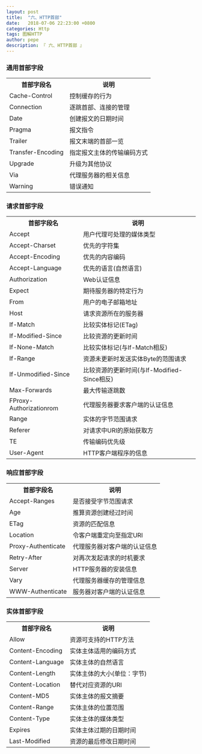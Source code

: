 ```yaml
---
layout: post
title:  "六、HTTP首部"
date:   2018-07-06 22:23:00 +0800
categories: Http
tags: 图解HTTP
author: pepe
description: 『 六、HTTP首部 』
---
```


### **通用首部字段**
<table>
    <tr>
        <th>首部字段名</th><th>说明</th>
    </tr>
    <tr>
        <td>Cache-Control</td><td>控制缓存的行为</td>
    </tr>
    <tr>
        <td>Connection</td><td>逐跳首部、连接的管理</td>
    </tr>
    <tr>
        <td>Date</td><td>创建报文的日期时间</td>
    </tr>
    <tr>
        <td>Pragma</td><td>报文指令</td>
    </tr>
    <tr>
        <td>Trailer</td><td>报文末端的首部一览</td>
    </tr>
    <tr>
        <td>Transfer-Encoding</td><td>指定报文主体的传输编码方式</td>
    </tr>
    <tr>
        <td>Upgrade</td><td>升级为其他协议</td>
    </tr>
    <tr>
        <td>Via</td><td>代理服务器的相关信息</td>
    </tr>
    <tr>
        <td>Warning</td><td>错误通知</td>
    </tr>
</table>

### **请求首部字段**
<table>
    <tr>
        <th>首部字段名</th><th>说明</th>
    </tr>
    <tr>
        <td>Accept</td><td>用户代理可处理的媒体类型</td>
    </tr>
    <tr>
        <td>Accept-Charset</td><td>优先的字符集</td>
    </tr>
    <tr>
        <td>Accept-Encoding</td><td>优先的内容编码</td>
    </tr>
    <tr>
        <td>Accept-Language</td><td>优先的语言(自然语言)</td>
    </tr>
    <tr>
        <td>Authorization</td><td>Web认证信息</td>
    </tr>
    <tr>
        <td>Expect</td><td>期待服务器的特定行为</td>
    </tr>
    <tr>
        <td>From</td><td>用户的电子邮箱地址</td>
    </tr>
    <tr>
        <td>Host</td><td>请求资源所在的服务器</td>
    </tr>
    <tr>
        <td>If-Match</td><td>比较实体标记(ETag)</td>
    </tr>
    <tr>
        <td>If-Modified-Since</td><td>比较资源的更新时间</td>
    </tr>
    <tr>
        <td>If-None-Match</td><td>比较实体标记(与If-Match相反)</td>
    </tr>
    <tr>
        <td>If-Range</td><td>资源未更新时发送实体Byte的范围请求</td>
    </tr>
    <tr>
        <td>If-Unmodified-Since</td><td>比较资源的更新时间(与If-Modified-Since相反)</td>
    </tr>
    <tr>
        <td>Max-Forwards</td><td>最大传输逐跳数</td>
    </tr>
    <tr>
        <td>FProxy-Authorizationrom</td><td>代理服务器要求客户端的认证信息</td>
    </tr>
    <tr>
        <td>Range</td><td>实体的字节范围请求</td>
    </tr>
    <tr>
        <td>Referer</td><td>对请求中URI的原始获取方</td>
    </tr>
    <tr>
        <td>TE</td><td>传输编码优先级</td>
    </tr>
    <tr>
        <td>User-Agent</td><td>HTTP客户端程序的信息</td>
    </tr>
</table>

### **响应首部字段**
<table>
    <tr>
        <th>首部字段名</th><th>说明</th>
    </tr>
    <tr>
        <td>Accept-Ranges</td><td>是否接受字节范围请求</td>
    </tr>
    <tr>
        <td>Age</td><td>推算资源创建经过时间</td>
    </tr>
    <tr>
        <td>ETag</td><td>资源的匹配信息</td>
    </tr>
    <tr>
        <td>Location</td><td>令客户端重定向至指定URI</td>
    </tr>
    <tr>
        <td>Proxy-Authenticate</td><td>代理服务器对客户端的认证信息</td>
    </tr>
    <tr>
        <td>Retry-After</td><td>对再次发起请求的时机要求</td>
    </tr>
    <tr>
        <td>Server</td><td>HTTP服务器的安装信息</td>
    </tr>
    <tr>
        <td>Vary</td><td>代理服务器缓存的管理信息</td>
    </tr>
    <tr>
        <td>WWW-Authenticate</td><td>服务器对客户端的认证信息</td>
    </tr>
</table>

### **实体首部字段**
<table>
    <tr>
        <th>首部字段名</th><th>说明</th>
    </tr>
    <tr>
        <td>Allow</td><td>资源可支持的HTTP方法</td>
    </tr>
    <tr>
        <td>Content-Encoding</td><td>实体主体适用的编码方式</td>
    </tr>
    <tr>
        <td>Content-Language</td><td>实体主体的自然语言</td>
    </tr>
    <tr>
        <td>Content-Length</td><td>实体主体的大小(单位：字节)</td>
    </tr>
    <tr>
        <td>Content-Location</td><td>替代对应资源的URI</td>
    </tr>
    <tr>
        <td>Content-MD5</td><td>实体主体的报文摘要</td>
    </tr>
    <tr>
        <td>Content-Range</td><td>实体主体的位置范围</td>
    </tr>
    <tr>
        <td>Content-Type</td><td>实体主体的媒体类型</td>
    </tr>
    <tr>
        <td>Expires</td><td>实体主体过期的日期时间</td>
    </tr>
    <tr>
        <td>Last-Modified</td><td>资源的最后修改日期时间</td>
    </tr>
</table>


















































